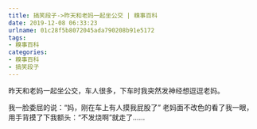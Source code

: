 ```yaml
---
title: 搞笑段子->昨天和老妈一起坐公交 | 糗事百科
date: 2019-12-08 06:33:23
urlname: 01c28f5b8072045ada790208b91e5172
tags: 
- 糗事百科
categories:
- 糗事百科
- 搞笑段子
---
```

昨天和老妈一起坐公交，车人很多，下车时我突然发神经想逗逗老妈。

我一脸委屈的说：“妈，刚在车上有人摸我屁股了” 老妈面不改色的看了我一眼，用手背摸了下我额头：“不发烧啊”就走了……


